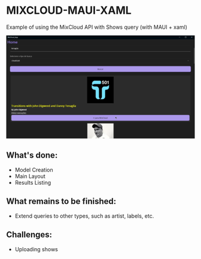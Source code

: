 
# MIXCLOUD-MAUI-XAML

Example of using the MixCloud API with Shows query (with MAUI + xaml)

![screenshot](readme.png "screenshot")

## What's done:

- Model Creation
- Main Layout
- Results Listing

## What remains to be finished:

- Extend queries to other types, such as artist, labels, etc.

## Challenges:

- Uploading shows
